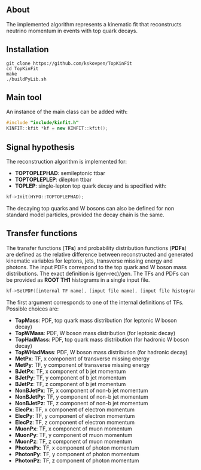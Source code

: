 ## About

The implemented algorithm represents a kinematic fit that reconstructs neutrino momentum in events with top quark decays.

## Installation

```
git clone https://github.com/kskovpen/TopKinFit
cd TopKinFit
make
./buildPyLib.sh
```
## Main tool

An instance of the main class can be added with:
```c++
#include "include/kinfit.h"
KINFIT::kfit *kf = new KINFIT::kfit();
```

## Signal hypothesis

The reconstruction algorithm is implemented for:
- **TOPTOPLEPHAD**: semileptonic ttbar
- **TOPTOPLEPLEP**: dilepton ttbar
- **TOPLEP**: single-lepton top quark decay
and is specified with:
```c++
kf->Init(HYPO::TOPTOPLEPHAD);
```

The decaying top quarks and W bosons can also be defined for non standard model particles, provided the decay chain is the same.

## Transfer functions

The transfer functions (**TFs**) and probability distribution functions (**PDFs**) are defined as the relative difference between reconstructed and generated kinematic variables for leptons, jets, transverse missing energy and photons. The input PDFs correspond to the top quark and W boson mass distributions. The exact definition is (gen-rec)/gen. The TFs and PDFs can be provided as **ROOT TH1** histograms in a single input file.

```c++
kf->SetPDF([internal TF name], [input file name], [input file histogram name]);
```
The first argument corresponds to one of the internal definitions of TFs. Possible choices are: 
- **TopMass**: PDF, top quark mass distribution (for leptonic W boson decay)
- **TopWMass**: PDF, W boson mass distribution (for leptonic decay)
- **TopHadMass**: PDF, top quark mass distribution (for hadronic W boson decay)
- **TopWHadMass**: PDF, W boson mass distribution (for hadronic decay)
- **MetPx**: TF, x component of transverse missing energy
- **MetPy**: TF, y component of transverse missing energy
- **BJetPx**: TF, x component of b jet momentum
- **BJetPy**: TF, y component of b jet momentum
- **BJetPz**: TF, z component of b jet momentum
- **NonBJetPx**: TF, x component of non-b jet momentum
- **NonBJetPy**: TF, y component of non-b jet momentum
- **NonBJetPz**: TF, z component of non-b jet momentum
- **ElecPx**: TF, x component of electron momentum
- **ElecPy**: TF, y component of electron momentum
- **ElecPz**: TF, z component of electron momentum
- **MuonPx**: TF, x component of muon momentum
- **MuonPy**: TF, y component of muon momentum
- **MuonPz**: TF, z component of muon momentum
- **PhotonPx**: TF, x component of photon momentum
- **PhotonPy**: TF, y component of photon momentum
- **PhotonPz**: TF, z component of photon momentum
